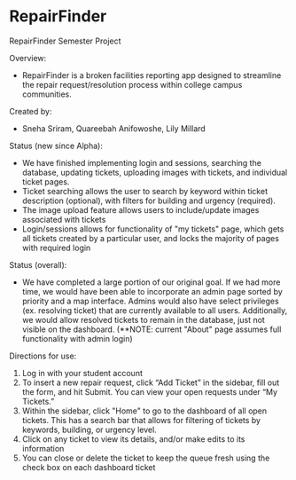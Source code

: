 # RepairFinder
RepairFinder Semester Project

Overview:
- RepairFinder is a broken facilities reporting app designed to streamline the repair request/resolution process within college campus communities.

Created by:
- Sneha Sriram, Quareebah Anifowoshe, Lily Millard

Status (new since Alpha):
- We have finished implementing login and sessions, searching the database, updating tickets, uploading images with tickets, and individual ticket pages.
- Ticket searching allows the user to search by keyword within ticket description (optional), with filters for building and urgency (required).
- The image upload feature allows users to include/update images associated with tickets
- Login/sessions allows for functionality of "my tickets" page, which gets all tickets created by a particular user, and locks the majority of pages with required login

Status (overall):
- We have completed a large portion of our original goal. If we had more time, we would have been able to incorporate an admin page sorted by priority and a map interface. Admins would also have select privileges (ex. resolving ticket) that are currently available to all users. Additionally, we would allow resolved tickets to remain in the database, just not visible on the dashboard. (**NOTE: current "About" page assumes full functionality with admin login)

Directions for use:
1. Log in with your student account
2. To insert a new repair request, click “Add Ticket” in the sidebar, fill out the form, and hit Submit. You can view your open requests under “My Tickets.”
3. Within the sidebar, click "Home" to go to the dashboard of all open tickets. This has a search bar that allows for filtering of tickets by keywords, building, or urgency level.
4. Click on any ticket to view its details, and/or make edits to its information
5. You can close or delete the ticket to keep the queue fresh using the check box on each dashboard ticket
